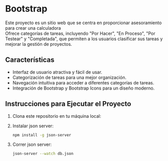 # Bootstrap
Este proyecto es un sitio web que se centra en proporcionar asesoramiento para crear una calculadora  
Ofrece categorías de tareas, incluyendo "Por Hacer", "En Proceso", "Por Testear" y "Completada", que permiten a los usuarios clasificar sus tareas y mejorar la gestión de proyectos.

## Características

- Interfaz de usuario atractiva y fácil de usar.
- Categorización de tareas para una mejor organización.
- Navegación intuitiva para acceder a diferentes categorías de tareas.
- Integración de Bootstrap y Bootstrap Icons para un diseño moderno.

## Instrucciones para Ejecutar el Proyecto

1. Clona este repositorio en tu máquina local:


2. Instalar json server:
   
   ```bash
   npm install -g json-server

3. Correr json server:
   
   ```bash
   json-server --watch db.json
   
